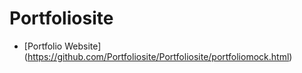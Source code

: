 # Portfoliosite

- [Portfolio Website]
(https://github.com/Portfoliosite/Portfoliosite/portfoliomock.html)